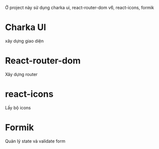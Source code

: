 Ở project này sử dụng charka ui, react-router-dom v6, react-icons, formik
# Charka UI
xây dựng giao diện

# React-router-dom
Xây dựng router

# react-icons
Lấy bộ icons

# Formik
Quản lý state và validate form